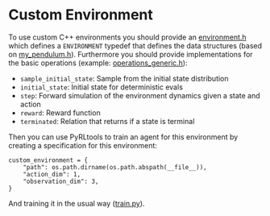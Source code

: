 # Custom Environment

To use custom C++ environments you should provide an [environment.h](./environment.h) which defines a `ENVIRONMENT` typedef that defines the data structures (based on [my_pendulum.h](./my_pendulum/my_pendulum.h)). Furthermore you should provide implementations for the basic operations (example: [operations_generic.h](./my_pendulum/operations_generic.h)):
- `sample_initial_state`: Sample from the initial state distribution
- `initial_state`: Initial state for deterministic evals
- `step`: Forward simulation of the environment dynamics given a state and action
- `reward`: Reward function
- `terminated`: Relation that returns if a state is terminal

Then you can use PyRLtools to train an agent for this environment by creating a specification for this environment:
```
custom_environment = {
    "path": os.path.dirname(os.path.abspath(__file__)),
    "action_dim": 1,
    "observation_dim": 3,
}
```
And training it in the usual way ([train.py](./train.py)).